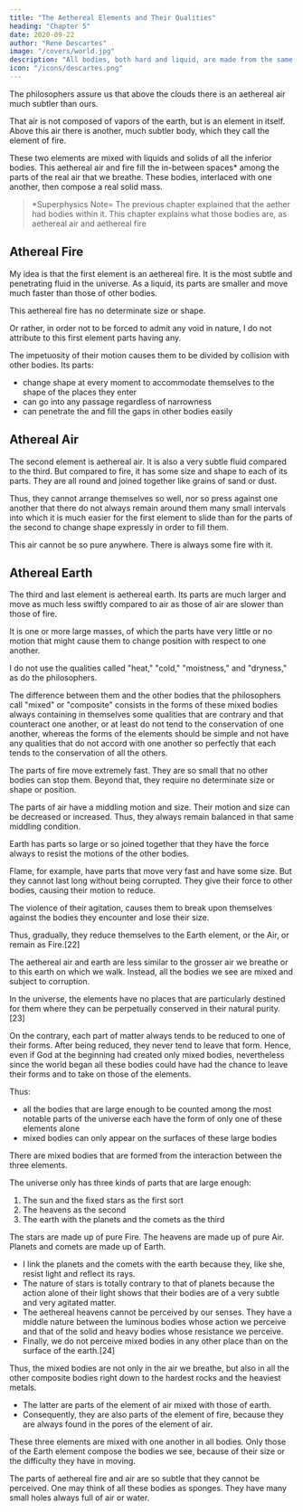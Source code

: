 ```yaml
---
title: "The Aethereal Elements and Their Qualities"
heading: "Chapter 5"
date: 2020-09-22
author: "Rene Descartes"
image: "/covers/world.jpg"
description: "All bodies, both hard and liquid, are made from the same matter"
icon: "/icons/descartes.png"
---
```



The philosophers assure us that above the clouds there is an aethereal air much subtler than ours. 

That air is not composed of vapors of the earth, but is an element in itself. Above this air there is another, much subtler body, which they call the element of fire.


These two elements are mixed with liquids and solids of <!-- water and earth in the composition of --> all the inferior bodies. This aethereal air and fire fill the in-between spaces* among the parts of the real air that we breathe. These bodies, interlaced with one another, then compose a real solid mass.

> *Superphysics Note= The previous chapter explained that the aether had bodies within it. This chapter explains what those bodies are, as aethereal air and aethereal fire


<!-- But, in order better to make you understand my thought on this subject, and so that you will not think I want to force you to believe all the philosophers tell us about the elements, I should describe them to you in my fashion. -->


## Athereal Fire

My idea is that the first element is an aethereal fire. It is the most subtle and penetrating fluid in the universe. As a liquid, its parts are smaller and move much faster than those of other bodies. 

This aethereal fire has no determinate size or shape. 

Or rather, in order not to be forced to admit any void in nature, I do not attribute to this first element parts having any.

The impetuosity of their motion causes them to be divided by collision with other bodies. Its parts:
- change shape at every moment to accommodate themselves to the shape of the places they enter
- can go into any passage regardless of narrowness
- can penetrate the and fill the gaps in other bodies easily

<!-- , nor an angle so small, among the parts of other bodies, where the parts of this element do not penetrate without any difficulty and which they do not fill exactly.[20] -->


## Athereal  Air

The second element is aethereal air. It is also a very subtle fluid compared to the third. But compared to fire, it has some size and shape to each of its parts. They are all round and joined together like grains of sand or dust. 

Thus, they cannot arrange themselves so well, nor so press against one another that there do not always remain around them many small intervals into which it is much easier for the first element to slide than for the parts of the second to change shape expressly in order to fill them. 

This air cannot be so pure anywhere. There is always some fire with it.



## Athereal Earth

The third and last element is aethereal earth. Its parts are much larger and move as much less swiftly compared to air as those of air are slower than those of fire. 

It is one or more large masses, of which the parts have very little or no motion that might cause them to change position with respect to one another.

I do not use the qualities called "heat," "cold," "moistness," and "dryness," as do the philosophers. <!-- I shall say to you that these qualities appear to me to be themselves in need of explanation. -->

<!-- not only these four qualities, but also all the others (indeed all the forms of inanimate bodies) can be explained without the need of supposing for that purpose any other thing in their matter than the motion, size, shape, and arrangement of its parts.  -->

<!-- In consequence whereof I shall easily be able to make you understand why I do not accept any other elements than the three I have described.  -->

The difference between them and the other bodies that the philosophers call "mixed" or "composite" consists in the forms of these mixed bodies always containing in themselves some qualities that are contrary and that counteract one another, or at least do not tend to the conservation of one another, whereas the forms of the elements should be simple and not have any qualities that do not accord with one another so perfectly that each tends to the conservation of all the others.

The parts of fire move extremely fast. They are so small that no other bodies can stop them. Beyond that, they require no determinate size or shape or position. 

The parts of air have a middling motion and size. Their motion and size can be decreased or increased. Thus, they always remain balanced in that same middling condition. 

Earth has parts so large or so joined together that they have the force always to resist the motions of the other bodies.

<!-- Examine as much as you please all the forms that the diverse motions, the diverse shapes and sizes, and the different arrangement of the parts of matter can lend to mixed bodies. I am sure you will find none that does not contain in itself qualities that tend to cause it to change and, in changing, to reduce to one of the forms of the elements. -->

Flame, for example, have parts that move very fast and have some size. But they cannot last long without being corrupted. They give <!-- For either the size of its parts, in giving them --> their force to other bodies, causing their motion to reduce. 

The violence of their agitation, causes them to break upon themselves against the bodies they encounter and lose their size. 

Thus, gradually, they reduce themselves to the Earth element, or the Air, or remain as Fire.[22] 

<!-- Thereby you can see the difference between this flame, or the fire common among us, and the element of fire I have described. You should know also that  -->

The aethereal air and earth are less similar to the grosser air we breathe or to this earth on which we walk. Instead, all the bodies we see are mixed and subject to corruption.

In the universe, the elements have no places that are particularly destined for them where they can be perpetually conserved in their natural purity.[23] 

On the contrary, each part of matter always tends to be reduced to one of their forms. After being reduced, they never tend to leave that form. Hence, even if God at the beginning had created only mixed bodies, nevertheless since the world began all these bodies could have had the chance to leave their forms and to take on those of the elements. 

Thus:
- all the bodies that are large enough to be counted among the most notable parts of the universe each have the form of only one of these elements alone
- mixed bodies can only appear on the surfaces of these large bodies

There are mixed bodies that are formed from <!-- ; for, the elements being of a very contrary nature, it cannot happen that two of --> the interaction between the three elements. <!--  touch one another without acting against each other's surfaces and thus lending the matter there the diverse forms of these mixed bodies. -->

The universe only has three kinds of parts that are large enough:<!-- Apropos of this, if we consider in general all the bodies of which the universe is composed, we will find among them only three sorts that can be called large and be counted among the principal parts, to wit,  -->

1. The sun and the fixed stars as the first sort 
2. The heavens as the second
3. The earth with the planets and the comets as the third

The stars are made up of pure Fire. The heavens are made up of pure Air. Planets and comets are made up of Earth.
- I link the planets and the comets with the earth because they, like she, resist light and reflect its rays. 
- The nature of stars is totally contrary to that of planets because the action alone of their light shows that their bodies are of a very subtle and very agitated matter.
- The aethereal heavens cannot be perceived by our senses. They have a middle nature between the luminous bodies whose action we perceive and that of the solid and heavy bodies whose resistance we perceive.
- Finally, we do not perceive mixed bodies in any other place than on the surface of the earth.[24] 

<!-- And, if we consider that the whole space that contains them (i.e. all that which stretches from the highest clouds to the deepest mines that the greed of man has ever dug out to draw metals from them) is extremely small in comparison with the earth and with the immense expanses of the heavens, we will easily be able to imagine to ourselves that these mixed bodies taken all together are but as a crust engendered on top of the earth by the agitation and mixing of the matter of the heavens surrounding it. -->

Thus, the mixed bodies are not only in the air we breathe, but also in all the other composite bodies right down to the hardest rocks and the heaviest metals. 
- The latter are parts of the element of air mixed with those of earth. 
- Consequently, they are also parts of the element of fire, because they are always found in the pores of the element of air.

These three elements are mixed with one another in all bodies. Only those of the Earth element compose the bodies we see, because of their size or the difficulty they have in moving.

<!-- which () can be referred to the third element compose all the bodies we see about us.  -->

The parts of aethereal fire and air are so subtle that they cannot be perceived. One may think of all these bodies as sponges. They have many small holes always full of air or water. <!--  one nonetheless does not think that these liquids enter into its composition -->

<!-- Many other things remain for me to explain here, and I would myself be happy to add here several arguments to make my opinions more plausible. In order, however, to make the length of this discourse less boring for you, I want to wrap part of it in the cloak of a fable, in the course of which I hope that the truth will not fail to appear sufficiently and that it will be no less agreeable to see than if I were to set it forth wholly naked.
 -->